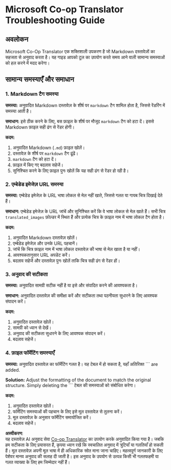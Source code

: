 <!--
CO_OP_TRANSLATOR_METADATA:
{
  "original_hash": "0788d7ebe4876c9be89132f48e09b26d",
  "translation_date": "2025-05-06T17:50:41+00:00",
  "source_file": "getting_started/troubleshooting.md",
  "language_code": "hi"
}
-->
# Microsoft Co-op Translator Troubleshooting Guide


## अवलोकन
Microsoft Co-Op Translator एक शक्तिशाली उपकरण है जो Markdown दस्तावेज़ों का सहजता से अनुवाद करता है। यह गाइड आपको टूल का उपयोग करते समय आने वाली सामान्य समस्याओं को हल करने में मदद करेगा।

## सामान्य समस्याएँ और समाधान

### 1. Markdown टैग समस्या
**समस्या:** अनुवादित Markdown दस्तावेज़ के शीर्ष पर `markdown` टैग शामिल होता है, जिससे रेंडरिंग में समस्या आती है।

**समाधान:** इसे ठीक करने के लिए, बस फ़ाइल के शीर्ष पर मौजूद `markdown` टैग को हटा दें। इससे Markdown फ़ाइल सही ढंग से रेंडर होगी।

**कदम:**
1. अनुवादित Markdown (`.md`) फ़ाइल खोलें।
2. दस्तावेज़ के शीर्ष पर `markdown` टैग ढूंढें।
3. `markdown` टैग को हटा दें।
4. फ़ाइल में किए गए बदलाव सहेजें।
5. सुनिश्चित करने के लिए फ़ाइल पुनः खोलें कि यह सही ढंग से रेंडर हो रही है।

### 2. एम्बेडेड इमेजेज़ URL समस्या
**समस्या:** एम्बेडेड इमेजेज़ के URL भाषा लोकल से मेल नहीं खाते, जिससे गलत या गायब चित्र दिखाई देते हैं।

**समाधान:** एम्बेडेड इमेजेज़ के URL जांचें और सुनिश्चित करें कि वे भाषा लोकल से मेल खाते हैं। सभी चित्र `translated_images` फ़ोल्डर में स्थित हैं और प्रत्येक चित्र के फ़ाइल नाम में भाषा लोकल टैग होता है।

**कदम:**
1. अनुवादित Markdown दस्तावेज़ खोलें।
2. एम्बेडेड इमेजेज़ और उनके URL पहचानें।
3. जांचें कि चित्र फ़ाइल नाम में भाषा लोकल दस्तावेज़ की भाषा से मेल खाता है या नहीं।
4. आवश्यकतानुसार URL अपडेट करें।
5. बदलाव सहेजें और दस्तावेज़ पुनः खोलें ताकि चित्र सही ढंग से रेंडर हों।

### 3. अनुवाद की सटीकता
**समस्या:** अनुवादित सामग्री सटीक नहीं है या इसे और संपादित करने की आवश्यकता है।

**समाधान:** अनुवादित दस्तावेज़ की समीक्षा करें और सटीकता तथा पठनीयता सुधारने के लिए आवश्यक संपादन करें।

**कदम:**
1. अनुवादित दस्तावेज़ खोलें।
2. सामग्री को ध्यान से देखें।
3. अनुवाद की सटीकता सुधारने के लिए आवश्यक संपादन करें।
4. बदलाव सहेजें।

### 4. फ़ाइल फॉर्मेटिंग समस्याएँ
**समस्या:** अनुवादित दस्तावेज़ का फॉर्मेटिंग गलत है। यह टेबल में हो सकता है, यहाँ अतिरिक्त ``` are added.

**Solution:** Adjust the formatting of the document to match the original structure. Simply deleting the ``` टेबल की समस्याओं को संबोधित करेगा।

**कदम:**
1. अनुवादित दस्तावेज़ खोलें।
2. फॉर्मेटिंग समस्याओं की पहचान के लिए इसे मूल दस्तावेज़ से तुलना करें।
3. मूल दस्तावेज़ के अनुसार फॉर्मेटिंग समायोजित करें।
4. बदलाव सहेजें।

**अस्वीकरण**:  
यह दस्तावेज़ AI अनुवाद सेवा [Co-op Translator](https://github.com/Azure/co-op-translator) का उपयोग करके अनुवादित किया गया है। जबकि हम सटीकता के लिए प्रयासरत हैं, कृपया ध्यान रखें कि स्वचालित अनुवाद में त्रुटियाँ या गलतियाँ हो सकती हैं। मूल दस्तावेज़ अपनी मूल भाषा में ही अधिकारिक स्रोत माना जाना चाहिए। महत्वपूर्ण जानकारी के लिए पेशेवर मानव अनुवाद की सलाह दी जाती है। इस अनुवाद के उपयोग से उत्पन्न किसी भी गलतफहमी या गलत व्याख्या के लिए हम जिम्मेदार नहीं हैं।